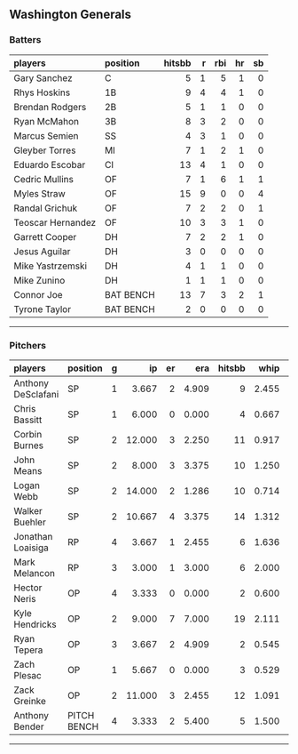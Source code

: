 ## Washington Generals

### Batters

 
|players           |position  | hitsbb|  r| rbi| hr| sb| 
|:-----------------|:---------|------:|--:|---:|--:|--:| 
|Gary Sanchez      |C         |      5|  1|   5|  1|  0| 
|Rhys Hoskins      |1B        |      9|  4|   4|  1|  0| 
|Brendan Rodgers   |2B        |      5|  1|   1|  0|  0| 
|Ryan McMahon      |3B        |      8|  3|   2|  0|  0| 
|Marcus Semien     |SS        |      4|  3|   1|  0|  0| 
|Gleyber Torres    |MI        |      7|  1|   2|  1|  0| 
|Eduardo Escobar   |CI        |     13|  4|   1|  0|  0| 
|Cedric Mullins    |OF        |      7|  1|   6|  1|  1| 
|Myles Straw       |OF        |     15|  9|   0|  0|  4| 
|Randal Grichuk    |OF        |      7|  2|   2|  0|  1| 
|Teoscar Hernandez |OF        |     10|  3|   3|  1|  0| 
|Garrett Cooper    |DH        |      7|  2|   2|  1|  0| 
|Jesus Aguilar     |DH        |      3|  0|   0|  0|  0| 
|Mike Yastrzemski  |DH        |      4|  1|   1|  0|  0| 
|Mike Zunino       |DH        |      1|  1|   1|  0|  0| 
|Connor Joe        |BAT BENCH |     13|  7|   3|  2|  1| 
|Tyrone Taylor     |BAT BENCH |      2|  0|   0|  0|  0| 


* * *

### Pitchers

 
|players            |position    |  g|     ip| er|   era| hitsbb|  whip| so|  w| sv| 
|:------------------|:-----------|--:|------:|--:|-----:|------:|-----:|--:|--:|--:| 
|Anthony DeSclafani |SP          |  1|  3.667|  2| 4.909|      9| 2.455|  5|  0|  0| 
|Chris Bassitt      |SP          |  1|  6.000|  0| 0.000|      4| 0.667|  8|  1|  0| 
|Corbin Burnes      |SP          |  2| 12.000|  3| 2.250|     11| 0.917| 12|  0|  0| 
|John Means         |SP          |  2|  8.000|  3| 3.375|     10| 1.250|  7|  0|  0| 
|Logan Webb         |SP          |  2| 14.000|  2| 1.286|     10| 0.714| 10|  1|  0| 
|Walker Buehler     |SP          |  2| 10.667|  4| 3.375|     14| 1.312|  9|  1|  0| 
|Jonathan Loaisiga  |RP          |  4|  3.667|  1| 2.455|      6| 1.636|  2|  0|  0| 
|Mark Melancon      |RP          |  3|  3.000|  1| 3.000|      6| 2.000|  0|  0|  0| 
|Hector Neris       |OP          |  4|  3.333|  0| 0.000|      2| 0.600|  3|  1|  0| 
|Kyle Hendricks     |OP          |  2|  9.000|  7| 7.000|     19| 2.111| 11|  0|  0| 
|Ryan Tepera        |OP          |  3|  3.667|  2| 4.909|      2| 0.545|  5|  0|  0| 
|Zach Plesac        |OP          |  1|  5.667|  0| 0.000|      3| 0.529|  3|  0|  0| 
|Zack Greinke       |OP          |  2| 11.000|  3| 2.455|     12| 1.091|  1|  0|  0| 
|Anthony Bender     |PITCH BENCH |  4|  3.333|  2| 5.400|      5| 1.500|  1|  0|  2| 


* * *


